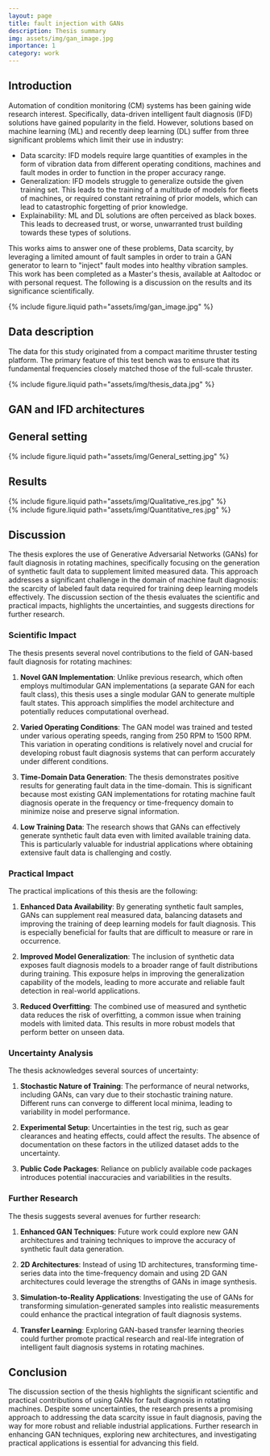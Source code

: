 ```yaml
---
layout: page
title: fault injection with GANs
description: Thesis summary
img: assets/img/gan_image.jpg
importance: 1
category: work
---
```


## Introduction

Automation of condition monitoring (CM) systems has been gaining wide research interest. Specifically, data-driven intelligent fault diagnosis (IFD) solutions have gained popularity in the field. However, solutions based on machine learning (ML) and recently deep learning (DL) suffer from three significant problems which limit their use in industry:

- Data scarcity: IFD models require large quantities of examples in the form of vibration data from different operating conditions, machines and fault modes in order to function in the proper accuracy range.
- Generalization: IFD models struggle to generalize outside the given training set. This leads to the training of a multitude of models for fleets of machines, or required constant retraining of prior models, which can lead to catastrophic forgetting of prior knowledge.
- Explainability: ML and DL solutions are often perceived as black boxes. This leads to decreased trust, or worse, unwarranted trust building towards these types of solutions.

This works aims to answer one of these problems, Data scarcity, by leveraging a limited amount of fault samples in order to train a GAN generator to learn to "inject" fault modes into healthy vibration samples. This work has been completed as a Master's thesis, available at Aaltodoc or with personal request. The following is a discussion on the results and its significance scientifically.

<div class="row justify-content-sm-center">
  <div class="col-sm-8 mt-3 mt-md-0">
    {% include figure.liquid path="assets/img/gan_image.jpg" %}
  </div>
</div>

## Data description

The data for this study originated from a compact maritime thruster testing platform. The primary feature of this test bench was to ensure that its fundamental frequencies closely matched those of the full-scale thruster.

<div class="row justify-content-sm-center">
  <div class="col-sm-8 mt-3 mt-md-0">
    {% include figure.liquid path="assets/img/thesis_data.jpg" %}
  </div>
</div>

## GAN and IFD architectures


## General setting

<div class="row justify-content-sm-center">
  <div class="col-sm-8 mt-3 mt-md-0">
    {% include figure.liquid path="assets/img/General_setting.jpg" %}
  </div>
</div>

## Results

<div class="row justify-content-sm-center">
  <div class="col-sm-8 mt-3 mt-md-0">
    {% include figure.liquid path="assets/img/Qualitative_res.jpg" %}
  </div>
</div>
<div class="row justify-content-sm-center">
  <div class="col-sm-8 mt-3 mt-md-0">
    {% include figure.liquid path="assets/img/Quantitative_res.jpg" %}
  </div>
</div>

## Discussion

The thesis explores the use of Generative Adversarial Networks (GANs) for fault diagnosis in rotating machines, specifically focusing on the generation of synthetic fault data to supplement limited measured data. This approach addresses a significant challenge in the domain of machine fault diagnosis: the scarcity of labeled fault data required for training deep learning models effectively. The discussion section of the thesis evaluates the scientific and practical impacts, highlights the uncertainties, and suggests directions for further research.

### Scientific Impact

The thesis presents several novel contributions to the field of GAN-based fault diagnosis for rotating machines:

1. **Novel GAN Implementation**: Unlike previous research, which often employs multimodular GAN implementations (a separate GAN for each fault class), this thesis uses a single modular GAN to generate multiple fault states. This approach simplifies the model architecture and potentially reduces computational overhead.

2. **Varied Operating Conditions**: The GAN model was trained and tested under various operating speeds, ranging from 250 RPM to 1500 RPM. This variation in operating conditions is relatively novel and crucial for developing robust fault diagnosis systems that can perform accurately under different conditions.

3. **Time-Domain Data Generation**: The thesis demonstrates positive results for generating fault data in the time-domain. This is significant because most existing GAN implementations for rotating machine fault diagnosis operate in the frequency or time-frequency domain to minimize noise and preserve signal information.

4. **Low Training Data**: The research shows that GANs can effectively generate synthetic fault data even with limited available training data. This is particularly valuable for industrial applications where obtaining extensive fault data is challenging and costly.

### Practical Impact

The practical implications of this thesis are the following:

1. **Enhanced Data Availability**: By generating synthetic fault samples, GANs can supplement real measured data, balancing datasets and improving the training of deep learning models for fault diagnosis. This is especially beneficial for faults that are difficult to measure or rare in occurrence.

2. **Improved Model Generalization**: The inclusion of synthetic data exposes fault diagnosis models to a broader range of fault distributions during training. This exposure helps in improving the generalization capability of the models, leading to more accurate and reliable fault detection in real-world applications.

3. **Reduced Overfitting**: The combined use of measured and synthetic data reduces the risk of overfitting, a common issue when training models with limited data. This results in more robust models that perform better on unseen data.

### Uncertainty Analysis

The thesis acknowledges several sources of uncertainty:

1. **Stochastic Nature of Training**: The performance of neural networks, including GANs, can vary due to their stochastic training nature. Different runs can converge to different local minima, leading to variability in model performance.

2. **Experimental Setup**: Uncertainties in the test rig, such as gear clearances and heating effects, could affect the results. The absence of documentation on these factors in the utilized dataset adds to the uncertainty.

3. **Public Code Packages**: Reliance on publicly available code packages introduces potential inaccuracies and variabilities in the results.

### Further Research

The thesis suggests several avenues for further research:

1. **Enhanced GAN Techniques**: Future work could explore new GAN architectures and training techniques to improve the accuracy of synthetic fault data generation.

2. **2D Architectures**: Instead of using 1D architectures, transforming time-series data into the time-frequency domain and using 2D GAN architectures could leverage the strengths of GANs in image synthesis.

3. **Simulation-to-Reality Applications**: Investigating the use of GANs for transforming simulation-generated samples into realistic measurements could enhance the practical integration of fault diagnosis systems.

4. **Transfer Learning**: Exploring GAN-based transfer learning theories could further promote practical research and real-life integration of intelligent fault diagnosis systems in rotating machines.

## Conclusion

The discussion section of the thesis highlights the significant scientific and practical contributions of using GANs for fault diagnosis in rotating machines. Despite some uncertainties, the research presents a promising approach to addressing the data scarcity issue in fault diagnosis, paving the way for more robust and reliable industrial applications. Further research in enhancing GAN techniques, exploring new architectures, and investigating practical applications is essential for advancing this field.

